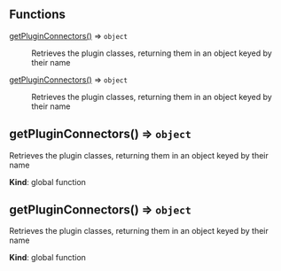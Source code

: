 ## Functions

<dl>
<dt><a href="#getPluginConnectors">getPluginConnectors()</a> ⇒ <code>object</code></dt>
<dd><p>Retrieves the plugin classes, returning them in an object keyed by their name</p>
</dd>
<dt><a href="#getPluginConnectors">getPluginConnectors()</a> ⇒ <code>object</code></dt>
<dd><p>Retrieves the plugin classes, returning them in an object keyed by their name</p>
</dd>
</dl>

<a name="getPluginConnectors"></a>

## getPluginConnectors() ⇒ <code>object</code>
Retrieves the plugin classes, returning them in an object keyed by their name

**Kind**: global function  
<a name="getPluginConnectors"></a>

## getPluginConnectors() ⇒ <code>object</code>
Retrieves the plugin classes, returning them in an object keyed by their name

**Kind**: global function  
